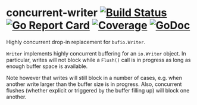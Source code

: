 # concurrent-writer [![Build Status](https://travis-ci.org/alin-sinpalean/concurrent-writer.svg)](https://travis-ci.org/alin-sinpalean/concurrent-writer) [![Go Report Card](https://goreportcard.com/badge/github.com/alin-sinpalean/concurrent-writer)](https://goreportcard.com/report/github.com/alin-sinpalean/concurrent-writer) [![Coverage](https://gocover.io/_badge/github.com/alin-sinpalean/concurrent-writer/concurrent)](https://gocover.io/github.com/alin-sinpalean/concurrent-writer/concurrent) [![GoDoc](https://godoc.org/github.com/alin-sinpalean/concurrent-writer/concurrent?status.svg)](https://godoc.org/github.com/alin-sinpalean/concurrent-writer/concurrent)
Highly concurrent drop-in replacement for `bufio.Writer`.

`Writer` implements highly concurrent buffering for an `io.Writer` object.
In particular, writes will not block while a `Flush()` call is in progress as
long as enough buffer space is available.

Note however that writes will still block in a number of cases, e.g. when
another write larger than the buffer size is in progress. Also, concurrent
flushes (whether explicit or triggered by the buffer filling up) will block
one another.

